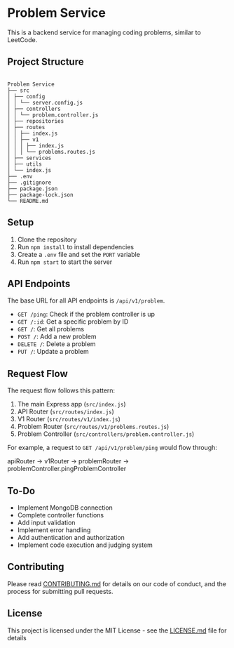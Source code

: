 # Problem Service

This is a backend service for managing coding problems, similar to LeetCode.

## Project Structure

```

Problem Service
├── src
│ ├── config
│ │ └── server.config.js
│ ├── controllers
│ │ └── problem.controller.js
│ ├── repositories
│ ├── routes
│ │ ├── index.js
│ │ ├── v1
│ │ │ ├── index.js
│ │ │ └── problems.routes.js
│ ├── services
│ ├── utils
│ └── index.js
├── .env
├── .gitignore
├── package.json
├── package-lock.json
└── README.md

```

## Setup

1. Clone the repository
2. Run `npm install` to install dependencies
3. Create a `.env` file and set the `PORT` variable
4. Run `npm start` to start the server

## API Endpoints

The base URL for all API endpoints is `/api/v1/problem`.

- `GET /ping`: Check if the problem controller is up
- `GET /:id`: Get a specific problem by ID
- `GET /`: Get all problems
- `POST /`: Add a new problem
- `DELETE /`: Delete a problem
- `PUT /`: Update a problem

## Request Flow

The request flow follows this pattern:

1. The main Express app (`src/index.js`)
2. API Router (`src/routes/index.js`)
3. V1 Router (`src/routes/v1/index.js`)
4. Problem Router (`src/routes/v1/problems.routes.js`)
5. Problem Controller (`src/controllers/problem.controller.js`)

For example, a request to `GET /api/v1/problem/ping` would flow through:

apiRouter -> v1Router -> problemRouter -> problemController.pingProblemController

## To-Do

- Implement MongoDB connection
- Complete controller functions
- Add input validation
- Implement error handling
- Add authentication and authorization
- Implement code execution and judging system

## Contributing

Please read [CONTRIBUTING.md](CONTRIBUTING.md) for details on our code of conduct, and the process for submitting pull requests.

## License

This project is licensed under the MIT License - see the [LICENSE.md](LICENSE.md) file for details

```

```
